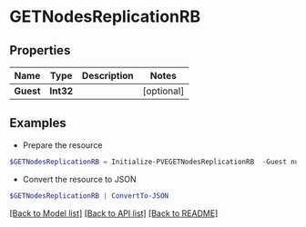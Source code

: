 # GETNodesReplicationRB
## Properties

Name | Type | Description | Notes
------------ | ------------- | ------------- | -------------
**Guest** | **Int32** |  | [optional] 

## Examples

- Prepare the resource
```powershell
$GETNodesReplicationRB = Initialize-PVEGETNodesReplicationRB  -Guest null
```

- Convert the resource to JSON
```powershell
$GETNodesReplicationRB | ConvertTo-JSON
```

[[Back to Model list]](../README.md#documentation-for-models) [[Back to API list]](../README.md#documentation-for-api-endpoints) [[Back to README]](../README.md)

